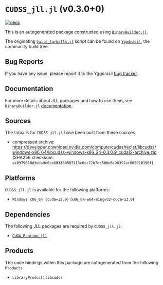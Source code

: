 # `CUDSS_jll.jl` (v0.3.0+0)

[![deps](https://juliahub.com/docs/CUDSS_jll/deps.svg)](https://juliahub.com/ui/Packages/General/CUDSS_jll/)

This is an autogenerated package constructed using [`BinaryBuilder.jl`](https://github.com/JuliaPackaging/BinaryBuilder.jl).

The originating [`build_tarballs.jl`](https://github.com/JuliaPackaging/Yggdrasil/blob/7a0a22b826725b7a13a2acf19e88a9ecc856a440/C/CUDA/CUDSS/build_tarballs.jl) script can be found on [`Yggdrasil`](https://github.com/JuliaPackaging/Yggdrasil/), the community build tree.

## Bug Reports

If you have any issue, please report it to the Yggdrasil [bug tracker](https://github.com/JuliaPackaging/Yggdrasil/issues).

## Documentation

For more details about JLL packages and how to use them, see `BinaryBuilder.jl` [documentation](https://docs.binarybuilder.org/stable/jll/).

## Sources

The tarballs for `CUDSS_jll.jl` have been built from these sources:

* compressed archive: https://developer.download.nvidia.com/compute/cudss/redist/libcudss/windows-x86_64/libcudss-windows-x86_64-0.3.0.9_cuda12-archive.zip (SHA256 checksum: `ac0979610d3eda9e6ce803380587118c6ec72b7dc580e6e96392ac065010196f`)

## Platforms

`CUDSS_jll.jl` is available for the following platforms:

* `Windows x86_64 {cuda=12.0}` (`x86_64-w64-mingw32-cuda+12.0`)

## Dependencies

The following JLL packages are required by `CUDSS_jll.jl`:

* [`CUDA_Runtime_jll`](https://github.com/JuliaBinaryWrappers/CUDA_Runtime_jll.jl)

## Products

The code bindings within this package are autogenerated from the following `Products`:

* `LibraryProduct`: `libcudss`
